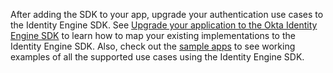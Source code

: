 
After adding the SDK to your app, upgrade your authentication use cases to the Identity Engine SDK. See [Upgrade your application to the Okta Identity Engine SDK](/docs/guides/oie-upgrade-api-sdk-to-oie-sdk/aspnet/main/) to learn how to map your existing implementations to the Identity Engine SDK. Also, check out the [sample apps](/docs/guides/oie-embedded-common-run-samples) to see working examples of all the supported use cases using the Identity Engine SDK.
